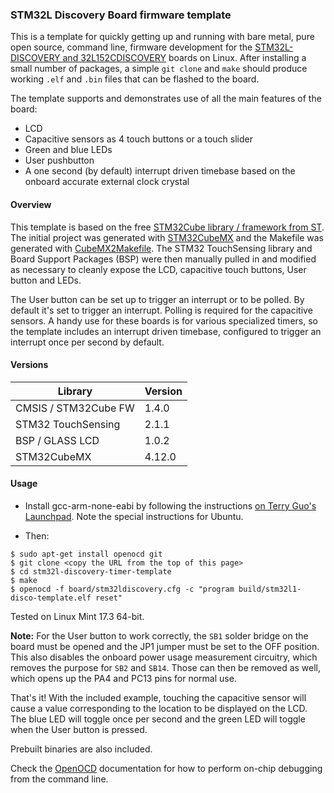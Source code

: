 ### STM32L Discovery Board firmware template

This is a template for quickly getting up and running with bare metal, pure open source, command line, firmware development for the [STM32L-DISCOVERY and 32L152CDISCOVERY](http://www.st.com/web/catalog/tools/FM116/SC959/SS1532/PF250990?sc=internet/evalboard/product/250990.jsp) boards on Linux. After installing a small number of packages, a simple `git clone` and `make` should produce working `.elf` and `.bin` files that can be flashed to the board.

The template supports and demonstrates use of all the main features of the board:
 
* LCD
* Capacitive sensors as 4 touch buttons or a touch slider 
* Green and blue LEDs
* User pushbutton
* A one second (by default) interrupt driven timebase based on the onboard accurate external clock crystal

#### Overview

This template is based on the free [STM32Cube library / framework from ST](http://www.st.com/web/catalog/tools/FM147/CL1794/SC961/SS1743/LN1897?icmp=ln1897_pron_pr_feb2015&sc=stm32cube-pr11). The initial project was generated with [STM32CubeMX](http://www.st.com/web/catalog/tools/FM147/CL1794/SC961/SS1743/PF259242?icmp=stm32cubemx_pron_prcube_feb2014&sc=stm32cube-pr) and the Makefile was generated with [CubeMX2Makefile](https://github.com/baoshi/CubeMX2Makefile). The STM32 TouchSensing library and Board Support Packages (BSP) were then manually pulled in and modified as necessary to cleanly expose the LCD, capacitive touch buttons, User button and LEDs.
 
The User button can be set up to trigger an interrupt or to be polled. By default it's set to trigger an interrupt. Polling is required for the capacitive sensors. A handy use for these boards is for various specialized timers, so the template includes an interrupt driven timebase, configured to trigger an interrupt once per second by default.

#### Versions

Library                | Version
---------------------- | ------
CMSIS / STM32Cube FW   | 1.4.0  
STM32 TouchSensing     | 2.1.1  
BSP / GLASS LCD        | 1.0.2  
STM32CubeMX            | 4.12.0 

#### Usage

* Install gcc-arm-none-eabi by following the instructions [on Terry Guo's Launchpad](https://launchpad.net/~terry.guo/+archive/ubuntu/gcc-arm-embedded). Note the special instructions for Ubuntu. 

* Then:

```
$ sudo apt-get install openocd git 
$ git clone <copy the URL from the top of this page>
$ cd stm32l-discovery-timer-template
$ make
$ openocd -f board/stm32ldiscovery.cfg -c "program build/stm32l1-disco-template.elf reset"
```

Tested on Linux Mint 17.3 64-bit.

**Note:** For the User button to work correctly, the `SB1` solder bridge on the board must be opened and the JP1 jumper must be set to the OFF position. This also disables the onboard power usage measurement circuitry, which removes the purpose for `SB2` and `SB14`. Those can then be removed as well, which opens up the PA4 and PC13 pins for normal use. 

That's it! With the included example, touching the capacitive sensor will cause a value corresponding to the location to be displayed on the LCD. The blue LED will toggle once per second and the green LED will toggle when the User button is pressed.

Prebuilt binaries are also included.

Check the [OpenOCD](http://openocd.org/) documentation for how to perform on-chip debugging from the command line.
